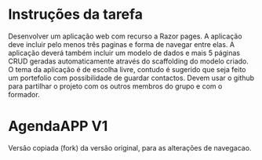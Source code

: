# Instruções da tarefa
Desenvolver um aplicação web com recurso a Razor pages.
A aplicação deve incluir pelo menos três paginas e forma de navegar entre elas.
A aplicação deverá também incluir um modelo de dados e mais 5 páginas CRUD geradas automaticamente através do scaffolding do modelo criado.
O tema da aplicação é de escolha livre, contudo é sugerido que seja feito um portefolio com possibilidade de guardar contactos.
Devem usar o github para partilhar o projeto com os outros membros do grupo e com o formador.


# AgendaAPP V1
  Versão copiada (fork) da versão original, para as alterações de navegacao.
